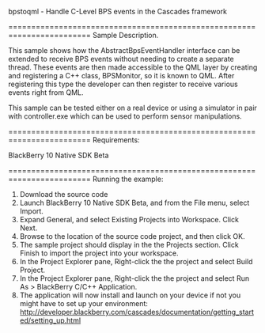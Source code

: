 bpstoqml - Handle C-Level BPS events in the Cascades framework

========================================================================
Sample Description.

This sample shows how the AbstractBpsEventHandler interface can be extended to
receive BPS events without needing to create a separate thread. These events
are then made accessible to the QML layer by creating and registering a C++
class, BPSMonitor, so it is known to QML. After registering this type the
developer can then register to receive various events right from QML.

This sample can be tested either on a real device or using a simulator in pair
with controller.exe which can be used to perform sensor manipulations.

 
========================================================================
Requirements:

BlackBerry 10 Native SDK Beta

========================================================================
Running the example:

1. Download the source code
2. Launch BlackBerry 10 Native SDK Beta, and from the File menu, select Import.
3. Expand General, and select Existing Projects into Workspace. Click Next.
4. Browse to the location of the source code project, and then click OK.
5. The sample project should display in the the Projects section. 
   Click Finish to import the project into your workspace.
6. In the Project Explorer pane, Right-click the the project and select Build Project.
7. In the Project Explorer pane, Right-click the the project and select 
   Run As > BlackBerry C/C++ Application.
8. The application will now install and launch on your device if not you might
   have to set up your environment: 
   http://developer.blackberry.com/cascades/documentation/getting_started/setting_up.html
